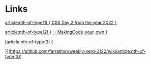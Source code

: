 # Links

 

[article:nth-of-type(1) {
CSS Day 2 from the year 2022
}](https://github.com/farrahton/weekly-nerd-2122/wiki/article:nth-of-type(1))

[article:nth-of-type(2) {
:sparkles: MakingCode_your_own
}](https://github.com/farrahton/weekly-nerd-2122/wiki/article:nth-of-type(2))

[article:nth-of-type(3) {

}](https://github.com/farrahton/weekly-nerd-2122/wiki/article:nth-of-type(3))

